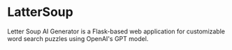 # LatterSoup
Letter Soup AI Generator is a Flask-based web application for customizable word search puzzles using OpenAI's GPT model. 
